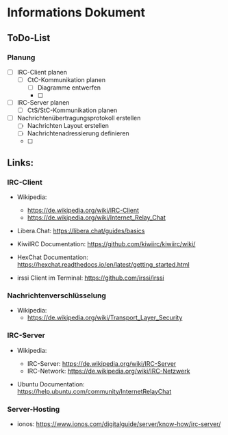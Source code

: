 # Informations Dokument
## ToDo-List
### Planung

- [ ] IRC-Client planen
  - [ ] CtC-Kommunikation planen
    - [ ] Diagramme entwerfen
    - [ ] 
- [ ] IRC-Server planen
  - [ ] CtS/StC-Kommunikation planen
- [ ] Nachrichtenübertragungsprotokoll erstellen
  - [ ] Nachrichten Layout erstellen
  - [ ] Nachrichtenadressierung definieren
  - [ ] 



## Links:
### IRC-Client

- Wikipedia:   
    - https://de.wikipedia.org/wiki/IRC-Client  
    - https://de.wikipedia.org/wiki/Internet_Relay_Chat  
  
- Libera.Chat: https://libera.chat/guides/basics 
- KiwiIRC Documentation: https://github.com/kiwiirc/kiwiirc/wiki/
- HexChat Documentation: https://hexchat.readthedocs.io/en/latest/getting_started.html
- irssi Client im Terminal: https://github.com/irssi/irssi

### Nachrichtenverschlüsselung

- Wikipedia: 
  - https://de.wikipedia.org/wiki/Transport_Layer_Security

### IRC-Server

- Wikipedia:
  - IRC-Server: https://de.wikipedia.org/wiki/IRC-Server
  - IRC-Network: https://de.wikipedia.org/wiki/IRC-Netzwerk

- Ubuntu Documentation: https://help.ubuntu.com/community/InternetRelayChat

### Server-Hosting



- ionos: https://www.ionos.com/digitalguide/server/know-how/irc-server/
